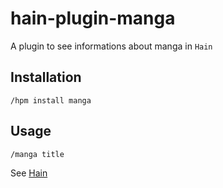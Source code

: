 # hain-plugin-manga
A plugin to see informations about manga in `Hain`

## Installation

```
/hpm install manga
```

## Usage

```
/manga title
```

See [Hain](https://github.com/appetizermonster/hain)